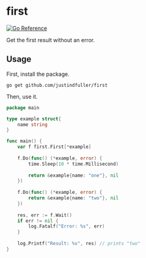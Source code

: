 # first

[![Go Reference](https://pkg.go.dev/badge/github.com/justindfuller/first.svg)](https://pkg.go.dev/github.com/justindfuller/first)

Get the first result without an error.

## Usage

First, install the package.

```
go get github.com/justindfuller/first
```

Then, use it.

```go
package main

type example struct{
    name string
}

func main() {
	var f first.First[*example]
	
	f.Do(func() (*example, error) {
		time.Sleep(10 * time.Millisecond)
	
		return &example{name: "one"}, nil
	})
	
	f.Do(func() (*example, error) {
		return &example{name: "two"}, nil
	})
	
	res, err := f.Wait()
	if err != nil {
		log.Fatalf("Error: %s", err)
	}
	
	log.Printf("Result: %v", res) // prints "two"
}
```
